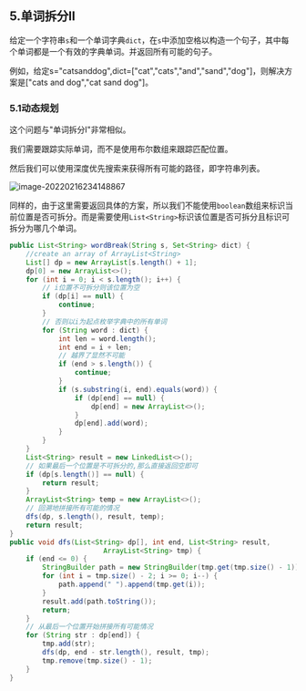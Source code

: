 ## 5.单词拆分Ⅱ

给定一个字符串`s`和一个单词字典`dict`，在`s`中添加空格以构造一个句子，其中每个单词都是一个有效的字典单词。并返回所有可能的句子。

例如，给定s="catsanddog",dict=["cat","cats","and","sand","dog"]，则解决方案是["cats and dog","cat sand dog"]。

### 5.1动态规划

这个问题与"单词拆分Ⅰ"非常相似。

我们需要跟踪实际单词，而不是使用布尔数组来跟踪匹配位置。

然后我们可以使用深度优先搜索来获得所有可能的路径，即字符串列表。

![image-20220216234148867](http://static.codenote.xyz/img/20220216234148.png)

同样的，由于这里需要返回具体的方案，所以我们不能使用`boolean`数组来标识当前位置是否可拆分。而是需要使用`List<String>`标识该位置是否可拆分且标识可拆分为哪几个单词。

```java
public List<String> wordBreak(String s, Set<String> dict) {
    //create an array of ArrayList<String>
    List[] dp = new ArrayList[s.length() + 1];
    dp[0] = new ArrayList<>();
    for (int i = 0; i < s.length(); i++) {
        // i位置不可拆分则该位置为空
        if (dp[i] == null) {
            continue;
        }
        // 否则以i为起点枚举字典中的所有单词
        for (String word : dict) {
            int len = word.length();
            int end = i + len;
            // 越界了显然不可能
            if (end > s.length()) {
                continue;
            }
            if (s.substring(i, end).equals(word)) {
                if (dp[end] == null) {
                    dp[end] = new ArrayList<>();
                }
                dp[end].add(word);
            }
        }
    }
    List<String> result = new LinkedList<>();
    // 如果最后一个位置是不可拆分的,那么直接返回空即可
    if (dp[s.length()] == null) {
        return result;
    }
    ArrayList<String> temp = new ArrayList<>();
    // 回溯地拼接所有可能的情况
    dfs(dp, s.length(), result, temp);
    return result;
}
public void dfs(List<String> dp[], int end, List<String> result,
                       ArrayList<String> tmp) {
    if (end <= 0) {
        StringBuilder path = new StringBuilder(tmp.get(tmp.size() - 1));
        for (int i = tmp.size() - 2; i >= 0; i--) {
            path.append(" ").append(tmp.get(i));
        }
        result.add(path.toString());
        return;
    }
    // 从最后一个位置开始拼接所有可能情况
    for (String str : dp[end]) {
        tmp.add(str);
        dfs(dp, end - str.length(), result, tmp);
        tmp.remove(tmp.size() - 1);
    }
}
```

